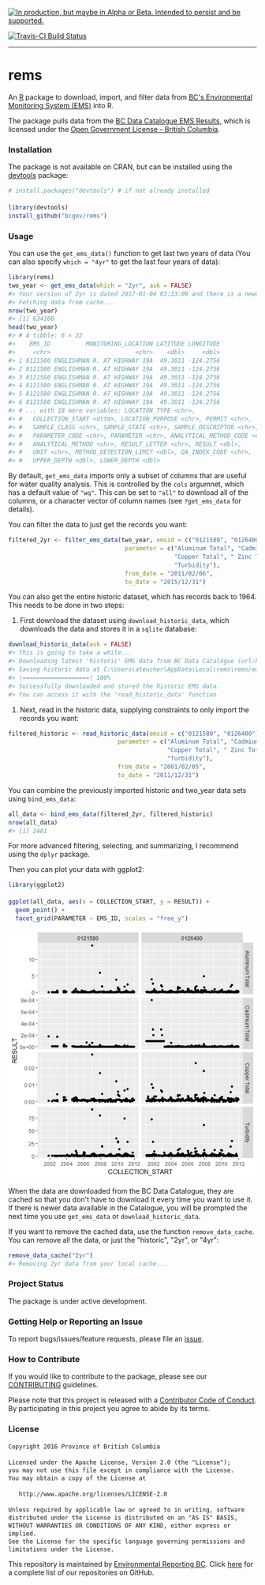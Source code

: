 
<!-- README.md is generated from README.Rmd. Please edit that file -->
<a rel="Delivery" href="https://github.com/BCDevExchange/docs/blob/master/discussion/projectstates.md"><img alt="In production, but maybe in Alpha or Beta. Intended to persist and be supported." style="border-width:0" src="https://assets.bcdevexchange.org/images/badges/delivery.svg" title="In production, but maybe in Alpha or Beta. Intended to persist and be supported." /></a>

[![Travis-CI Build Status](https://travis-ci.org/bcgov/rems.svg?branch=master)](https://travis-ci.org/bcgov/rems)

------------------------------------------------------------------------

rems
====

An [R](https://www.r-project.org) package to download, import, and filter data from [BC's Environmental Monitoring System (EMS)](http://www2.gov.bc.ca/gov/content?id=47D094EF8CF94B5A85F62F03D4956C0C) into R.

The package pulls data from the [BC Data Catalogue EMS Results](https://catalogue.data.gov.bc.ca/dataset/949f2233-9612-4b06-92a9-903e817da659), which is licensed under the [Open Government License - British Columbia](http://www2.gov.bc.ca/gov/content?id=A519A56BC2BF44E4A008B33FCF527F61).

### Installation

The package is not available on CRAN, but can be installed using the [devtools](https://github.com/hadley/devtools) package:

``` r
# install.packages("devtools") # if not already installed

library(devtools)
install_github("bcgov/rems")
```

### Usage

You can use the `get_ems_data()` function to get last two years of data (You can also specify `which = "4yr"` to get the last four years of data):

``` r
library(rems)
two_year <- get_ems_data(which = "2yr", ask = FALSE)
#> Your version of 2yr is dated 2017-01-04 03:33:00 and there is a newer version available. Would you like to download it? (y/n)
#> Fetching data from cache...
nrow(two_year)
#> [1] 634100
head(two_year)
#> # A tibble: 6 × 22
#>    EMS_ID          MONITORING_LOCATION LATITUDE LONGITUDE
#>     <chr>                        <chr>    <dbl>     <dbl>
#> 1 0121580 ENGLISHMAN R. AT HIGHWAY 19A  49.3011 -124.2756
#> 2 0121580 ENGLISHMAN R. AT HIGHWAY 19A  49.3011 -124.2756
#> 3 0121580 ENGLISHMAN R. AT HIGHWAY 19A  49.3011 -124.2756
#> 4 0121580 ENGLISHMAN R. AT HIGHWAY 19A  49.3011 -124.2756
#> 5 0121580 ENGLISHMAN R. AT HIGHWAY 19A  49.3011 -124.2756
#> 6 0121580 ENGLISHMAN R. AT HIGHWAY 19A  49.3011 -124.2756
#> # ... with 18 more variables: LOCATION_TYPE <chr>,
#> #   COLLECTION_START <dttm>, LOCATION_PURPOSE <chr>, PERMIT <chr>,
#> #   SAMPLE_CLASS <chr>, SAMPLE_STATE <chr>, SAMPLE_DESCRIPTOR <chr>,
#> #   PARAMETER_CODE <chr>, PARAMETER <chr>, ANALYTICAL_METHOD_CODE <chr>,
#> #   ANALYTICAL_METHOD <chr>, RESULT_LETTER <chr>, RESULT <dbl>,
#> #   UNIT <chr>, METHOD_DETECTION_LIMIT <dbl>, QA_INDEX_CODE <chr>,
#> #   UPPER_DEPTH <dbl>, LOWER_DEPTH <dbl>
```

By default, `get_ems_data` imports only a subset of columns that are useful for water quality analysis. This is controlled by the `cols` argumnet, which has a default value of `"wq"`. This can be set to `"all"` to download all of the columns, or a character vector of column names (see `?get_ems_data` for details).

You can filter the data to just get the records you want:

``` r
filtered_2yr <- filter_ems_data(two_year, emsid = c("0121580", "0126400"), 
                                 parameter = c("Aluminum Total", "Cadmium Total", 
                                               "Copper Total", " Zinc Total", 
                                               "Turbidity"),
                                 from_date = "2011/02/06", 
                                 to_date = "2015/12/31")
```

You can also get the entire historic dataset, which has records back to 1964. This needs to be done in two steps:

1.  First download the dataset using `download_historic_data`, which downloads the data and stores it in a `sqlite` database:

``` r
download_historic_data(ask = FALSE)
#> This is going to take a while...
#> Downloading latest 'historic' EMS data from BC Data Catalogue (url:https://pub.data.gov.bc.ca/datasets/949f2233-9612-4b06-92a9-903e817da659/ems_sample_results_historic_expanded.csv)
#> Saving historic data at C:\Users\ateucher\AppData\Local\rems\rems/ems.sqlite
#> |===================| 100%
#> Successfully downloaded and stored the historic EMS data.
#> You can access it with the 'read_historic_data' function
```

1.  Next, read in the historic data, supplying constraints to only import the records you want:

``` r
filtered_historic <- read_historic_data(emsid = c("0121580", "0126400"),
                               parameter = c("Aluminum Total", "Cadmium Total",
                                             "Copper Total", " Zinc Total",
                                             "Turbidity"),
                               from_date = "2001/02/05",
                               to_date = "2011/12/31")
```

You can combine the previously imported historic and two\_year data sets using `bind_ems_data`:

``` r
all_data <- bind_ems_data(filtered_2yr, filtered_historic)
nrow(all_data)
#> [1] 2481
```

For more advanced filtering, selecting, and summarizing, I recommend using the `dplyr` package.

Then you can plot your data with ggplot2:

``` r
library(ggplot2)

ggplot(all_data, aes(x = COLLECTION_START, y = RESULT)) + 
  geom_point() + 
  facet_grid(PARAMETER ~ EMS_ID, scales = "free_y")
```

![](fig/README-unnamed-chunk-9-1.png)

When the data are downloaded from the BC Data Catalogue, they are cached so that you don't have to download it every time you want to use it. If there is newer data available in the Catalogue, you will be prompted the next time you use `get_ems_data` or `download_historic_data`.

If you want to remove the cached data, use the function `remove_data_cache`. You can remove all the data, or just the "historic", "2yr", or "4yr":

``` r
remove_data_cache("2yr")
#> Removing 2yr data from your local cache...
```

### Project Status

The package is under active development.

### Getting Help or Reporting an Issue

To report bugs/issues/feature requests, please file an [issue](https://github.com/bcgov/rcaaqs/issues/).

### How to Contribute

If you would like to contribute to the package, please see our [CONTRIBUTING](CONTRIBUTING.md) guidelines.

Please note that this project is released with a [Contributor Code of Conduct](CODE_OF_CONDUCT.md). By participating in this project you agree to abide by its terms.

### License

    Copyright 2016 Province of British Columbia

    Licensed under the Apache License, Version 2.0 (the "License");
    you may not use this file except in compliance with the License.
    You may obtain a copy of the License at 

       http://www.apache.org/licenses/LICENSE-2.0

    Unless required by applicable law or agreed to in writing, software
    distributed under the License is distributed on an "AS IS" BASIS,
    WITHOUT WARRANTIES OR CONDITIONS OF ANY KIND, either express or implied.
    See the License for the specific language governing permissions and
    limitations under the License.

This repository is maintained by [Environmental Reporting BC](http://www2.gov.bc.ca/gov/content?id=FF80E0B985F245CEA62808414D78C41B). Click [here](https://github.com/bcgov/EnvReportBC-RepoList) for a complete list of our repositories on GitHub.
